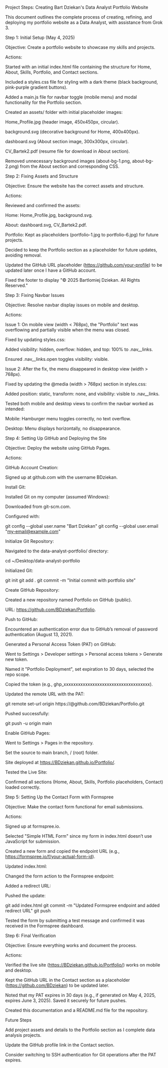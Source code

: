 Project Steps: Creating Bart Dziekan's Data Analyst Portfolio Website

This document outlines the complete process of creating, refining, and deploying my portfolio website as a Data Analyst, with assistance from Grok 3.

Step 1: Initial Setup (May 4, 2025)





Objective: Create a portfolio website to showcase my skills and projects.



Actions:





Started with an initial index.html file containing the structure for Home, About, Skills, Portfolio, and Contact sections.



Included a styles.css file for styling with a dark theme (black background, pink-purple gradient buttons).



Added a main.js file for navbar toggle (mobile menu) and modal functionality for the Portfolio section.



Created an assets/ folder with initial placeholder images:





Home_Profile.jpg (header image, 450x450px, circular).



background.svg (decorative background for Home, 400x400px).



dashboard.svg (About section image, 300x300px, circular).



CV_Bartek2.pdf (resume file for download in About section).



Removed unnecessary background images (about-bg-1.png, about-bg-2.png) from the About section and corresponding CSS.

Step 2: Fixing Assets and Structure





Objective: Ensure the website has the correct assets and structure.



Actions:





Reviewed and confirmed the assets:





Home: Home_Profile.jpg, background.svg.



About: dashboard.svg, CV_Bartek2.pdf.



Portfolio: Kept as placeholders (portfolio-1.jpg to portfolio-6.jpg) for future projects.



Decided to keep the Portfolio section as a placeholder for future updates, avoiding removal.



Updated the GitHub URL placeholder (https://github.com/your-profile) to be updated later once I have a GitHub account.



Fixed the footer to display "© 2025 Bartlomiej Dziekan. All Rights Reserved."

Step 3: Fixing Navbar Issues





Objective: Resolve navbar display issues on mobile and desktop.



Actions:





Issue 1: On mobile view (width < 768px), the "Portfolio" text was overflowing and partially visible when the menu was closed.





Fixed by updating styles.css:





Added visibility: hidden, overflow: hidden, and top: 100% to .nav__links.



Ensured .nav__links.open toggles visibility: visible.



Issue 2: After the fix, the menu disappeared in desktop view (width > 768px).





Fixed by updating the @media (width > 768px) section in styles.css:





Added position: static, transform: none, and visibility: visible to .nav__links.



Tested both mobile and desktop views to confirm the navbar worked as intended:





Mobile: Hamburger menu toggles correctly, no text overflow.



Desktop: Menu displays horizontally, no disappearance.

Step 4: Setting Up GitHub and Deploying the Site





Objective: Deploy the website using GitHub Pages.



Actions:





GitHub Account Creation:





Signed up at github.com with the username BDziekan.



Install Git:





Installed Git on my computer (assumed Windows):





Downloaded from git-scm.com.



Configured with:

git config --global user.name "Bart Dziekan"
git config --global user.email "my-email@example.com"



Initialize Git Repository:





Navigated to the data-analyst-portfolio/ directory:

cd ~/Desktop/data-analyst-portfolio



Initialized Git:

git init
git add .
git commit -m "Initial commit with portfolio site"



Create GitHub Repository:





Created a new repository named Portfolio on GitHub (public).



URL: https://github.com/BDziekan/Portfolio.



Push to GitHub:





Encountered an authentication error due to GitHub’s removal of password authentication (August 13, 2021).



Generated a Personal Access Token (PAT) on GitHub:





Went to Settings > Developer settings > Personal access tokens > Generate new token.



Named it "Portfolio Deployment", set expiration to 30 days, selected the repo scope.



Copied the token (e.g., ghp_xxxxxxxxxxxxxxxxxxxxxxxxxxxxxxxxxxxx).



Updated the remote URL with the PAT:

git remote set-url origin https://<my-pat>@github.com/BDziekan/Portfolio.git



Pushed successfully:

git push -u origin main



Enable GitHub Pages:





Went to Settings > Pages in the repository.



Set the source to main branch, / (root) folder.



Site deployed at https://BDziekan.github.io/Portfolio/.



Tested the Live Site:





Confirmed all sections (Home, About, Skills, Portfolio placeholders, Contact) loaded correctly.

Step 5: Setting Up the Contact Form with Formspree





Objective: Make the contact form functional for email submissions.



Actions:





Signed up at formspree.io.



Selected "Simple HTML Form" since my form in index.html doesn’t use JavaScript for submission.



Created a new form and copied the endpoint URL (e.g., https://formspree.io/f/your-actual-form-id).



Updated index.html:





Changed the form action to the Formspree endpoint:

<form action="https://formspree.io/f/your-actual-form-id" method="POST">



Added a redirect URL:

<input type="hidden" name="_next" value="https://BDziekan.github.io/Portfolio/#contact">



Pushed the update:

git add index.html
git commit -m "Updated Formspree endpoint and added redirect URL"
git push



Tested the form by submitting a test message and confirmed it was received in the Formspree dashboard.

Step 6: Final Verification





Objective: Ensure everything works and document the process.



Actions:





Verified the live site (https://BDziekan.github.io/Portfolio/) works on mobile and desktop.



Kept the GitHub URL in the Contact section as a placeholder (https://github.com/BDziekan) to be updated later.



Noted that my PAT expires in 30 days (e.g., if generated on May 4, 2025, expires June 3, 2025). Saved it securely for future pushes.



Created this documentation and a README.md file for the repository.

Future Steps





Add project assets and details to the Portfolio section as I complete data analysis projects.



Update the GitHub profile link in the Contact section.



Consider switching to SSH authentication for Git operations after the PAT expires.